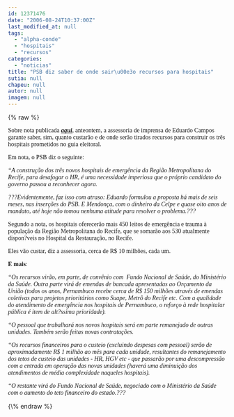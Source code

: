 ```yaml
---
id: 12371476
date: "2006-08-24T10:37:00Z"
last_modified_at: null
tags:
  - "alpha-conde"
  - "hospitais"
  - "recursos"
categories:
  - "noticias"
title: "PSB diz saber de onde sair\u00e3o recursos para hospitais"
sutia: null
chapeu: null
autor: null
imagem: null
---
```

{\% raw %}
<p><P><FONT face=Verdana>Sobre nota publicada <STRONG><EM><A href=\"https://jc3.uol.com.br/blogs/jc/2006/08/22/index.php#913\">aqui</A></EM></STRONG>, anteontem, a assessoria de imprensa de Eduardo Campos garante saber, sim, quanto custarão e de onde serão tirados recursos para construir os três hospitais prometidos no guia eleitoral.</FONT></P></p>
<p><P><FONT face=Verdana>Em nota, o PSB diz o seguinte:</FONT></P></p>
<p><P><FONT face=Verdana><EM>“A construção dos três novos hospitais de emergência da Região Metropolitana do Recife, para desafogar o HR, é uma necessidade imperiosa que o próprio candidato do governo passou a reconhecer agora.</EM></FONT></P></p>
<p><P><FONT face=Verdana><EM>???Evidentemente, faz isso com atraso: Eduardo formulou a proposta há mais de seis meses, nas inserções do PSB. E Mendonça, com o dinheiro da Celpe e quase oito anos de mandato, até hoje não tomou nenhuma atitude para resolver o problema.???</EM></FONT></P></p>
<p><P><FONT face=Verdana>Segundo a nota, os hospitais oferecerão mais 450 leitos de emergência e trauma à população da Região Metropolitana do Recife, que se somarão aos 530 atualmente dispon?veis no Hospital da Restauração, no Recife.</FONT></P></p>
<p><P><FONT face=Verdana>Eles vão custar, diz a assessoria, cerca de R$ 10 milhões, cada um.</FONT></P></p>
<p><P><FONT face=Verdana><STRONG>E mais</STRONG>:</FONT></P></p>
<p><P><FONT face=Verdana><EM>“Os recursos virão, em parte, de convênio com&nbsp; Fundo Nacional de Saúde, do Ministério da Saúde. Outra parte virá de emendas de bancada apresentadas ao Orçamento da União (todos os anos, Pernambuco recebe cerca de R$ 150 milhões através de emendas coletivas para projetos prioritários como Suape, Metrô do Recife etc. Com a qualidade do atendimento de emergência nos hospitais de Pernambuco, o reforço à rede hospitalar pública é item de alt?ssima prioridade).</EM></FONT></P></p>
<p><P><FONT face=Verdana><EM>“O pessoal que trabalhará nos novos hospitais será em parte remanejado de outras unidades. Também serão feitas novas contratações.</EM></FONT></P></p>
<p><P><FONT face=Verdana><EM>“Os recursos financeiros para o custeio (excluindo despesas com pessoal) serão de aproximadamente R$ 1 milhão ao mês para cada unidade, resultantes do remanejamento dos tetos de custeio das unidades - HR, HGV etc - que passarão por uma descompressão com a entrada em operação das novas unidades (haverá uma diminuição dos atendimentos de média complexidade naqueles hospitais).</EM></FONT></P></p>
<p><P><FONT face=Verdana><EM>“O restante virá do Fundo Nacional de Saúde, negociado com o Ministério da Saúde com o aumento do teto financeiro do estado.???</EM></FONT></P> </p>
{\% endraw %}